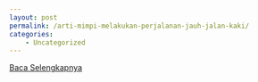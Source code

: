 ```yaml
---
layout: post
permalink: /arti-mimpi-melakukan-perjalanan-jauh-jalan-kaki/
categories:
    - Uncategorized
---
```


[Baca Selengkapnya](/05)